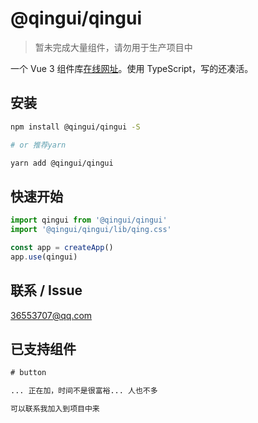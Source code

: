 # @qingui/qingui

> 暂未完成大量组件，请勿用于生产项目中

一个 Vue 3 组件库[在线网址](http://nonol.gitee.io/nav/)。使用 TypeScript，写的还凑活。

## 安装

```sh
npm install @qingui/qingui -S

# or 推荐yarn

yarn add @qingui/qingui
```

## 快速开始

```js
import qingui from '@qingui/qingui'
import '@qingui/qingui/lib/qing.css'

const app = createApp()
app.use(qingui)
```

## 联系 / Issue
36553707@qq.com

## 已支持组件

```html
# button

... 正在加，时间不是很富裕... 人也不多

可以联系我加入到项目中来
```